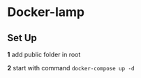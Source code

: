 # Docker-lamp

Set Up
---------------

**1** add public folder in root

**2** start with command `docker-compose up -d`
